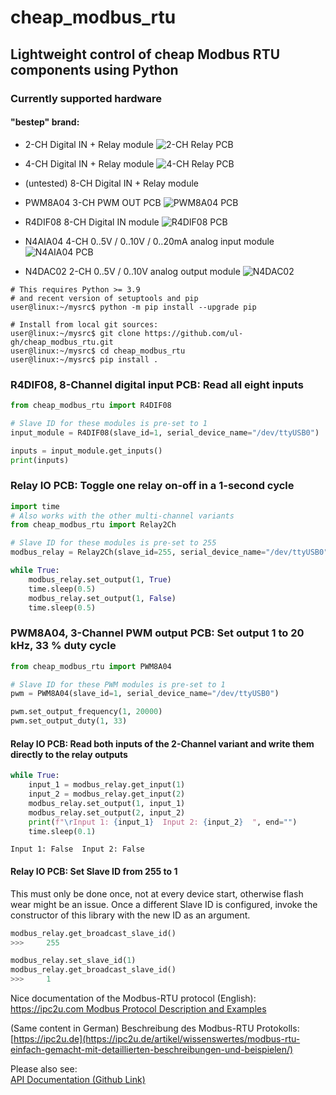# cheap_modbus_rtu

## Lightweight control of cheap Modbus RTU components using Python

### Currently supported hardware

#### "bestep" brand:
* 2-CH Digital IN + Relay module ![2-CH Relay PCB](./docs/img/relay_2_ch.jpg)

* 4-CH Digital IN + Relay module ![4-CH Relay PCB](./docs/img/relay_4_ch.jpg)

* (untested) 8-CH Digital IN + Relay module

* PWM8A04 3-CH PWM OUT PCB ![PWM8A04 PCB](./docs/img/PWM8A04.jpg)

* R4DIF08 8-CH Digital IN module ![R4DIF08 PCB](./docs/img/R4DIF08.jpg)

* N4AIA04 4-CH 0..5V / 0..10V / 0..20mA analog input module ![N4AIA04 PCB](./docs/img/N4AIA04.jpg)

* N4DAC02 2-CH 0..5V / 0..10V analog output module ![N4DAC02](./docs/img/N4DAC02.jpg)

```
# This requires Python >= 3.9 
# and recent version of setuptools and pip
user@linux:~/mysrc$ python -m pip install --upgrade pip

# Install from local git sources:
user@linux:~/mysrc$ git clone https://github.com/ul-gh/cheap_modbus_rtu.git
user@linux:~/mysrc$ cd cheap_modbus_rtu
user@linux:~/mysrc$ pip install .
```

### R4DIF08, 8-Channel digital input PCB: Read all eight inputs

```python
from cheap_modbus_rtu import R4DIF08

# Slave ID for these modules is pre-set to 1
input_module = R4DIF08(slave_id=1, serial_device_name="/dev/ttyUSB0")

inputs = input_module.get_inputs()
print(inputs)
```

### Relay IO PCB: Toggle one relay on-off in a 1-second cycle

```python
import time
# Also works with the other multi-channel variants
from cheap_modbus_rtu import Relay2Ch

# Slave ID for these modules is pre-set to 255
modbus_relay = Relay2Ch(slave_id=255, serial_device_name="/dev/ttyUSB0")

while True:
    modbus_relay.set_output(1, True)
    time.sleep(0.5)
    modbus_relay.set_output(1, False)
    time.sleep(0.5)
```

### PWM8A04, 3-Channel PWM output PCB: Set output 1 to 20 kHz, 33 % duty cycle

```python
from cheap_modbus_rtu import PWM8A04

# Slave ID for these PWM modules is pre-set to 1
pwm = PWM8A04(slave_id=1, serial_device_name="/dev/ttyUSB0")

pwm.set_output_frequency(1, 20000)
pwm.set_output_duty(1, 33)
```

#### Relay IO PCB: Read both inputs of the 2-Channel variant and write them directly to the relay outputs

```python
while True:
    input_1 = modbus_relay.get_input(1)
    input_2 = modbus_relay.get_input(2)
    modbus_relay.set_output(1, input_1)
    modbus_relay.set_output(2, input_2)
    print(f"\rInput 1: {input_1}  Input 2: {input_2}  ", end="")
    time.sleep(0.1)
```

    Input 1: False  Input 2: False  


#### Relay IO PCB: Set Slave ID from 255 to 1
This must only be done once, not at every device start, otherwise flash wear might be an issue. Once a different Slave ID is configured, invoke the constructor of this library with the new ID as an argument.

```python
modbus_relay.get_broadcast_slave_id()
>>>     255

modbus_relay.set_slave_id(1)
modbus_relay.get_broadcast_slave_id()
>>>     1
```


Nice documentation of the Modbus-RTU protocol (English):
[https://ipc2u.com Modbus Protocol Description and Examples](https://ipc2u.com/articles/knowledge-base/modbus-rtu-made-simple-with-detailed-descriptions-and-examples/)

(Same content in German) Beschreibung des Modbus-RTU Protokolls:
[https://ipc2u.de](https://ipc2u.de/artikel/wissenswertes/modbus-rtu-einfach-gemacht-mit-detaillierten-beschreibungen-und-beispielen/)


Please also see:  
[API Documentation (Github Link)](https://ul-gh.github.io/cheap_modbus_rtu/html/annotated.html)  
